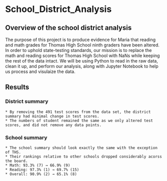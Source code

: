 # School_District_Analysis

## Overview of the school district analysis

The purpose of this project is to produce evidence for Maria that reading and math grades for Thomas High School ninth graders have been altered. In order to uphold state-testing standards, our mission is to replace the math and reading scores for Thomas High School with NaNs while keeping the rest of the data intact. We will be using Python to read in the raw data, clean it up, and perform our analysis, along with Jupyter Notebook to help us process and visulaize the data.

## Results

### District summary
    * By removing the 491 test scores from the data set, the district summary had minimal change in test scores.
    * The numbers of student remained the same as we only altered test scores, and did not remove any data points.
    
### School summary
    * The school summary should look exactly the same with the exception of THS.
    * Their rankings relative to other schools dropped considerably acorss the board.
    * Math: 93.3% (7) → 66.9% (9)
    * Reading: 97.3% (1) → 69.7% (15)
    * Overall: 90.9% (2) → 65.1% (8)